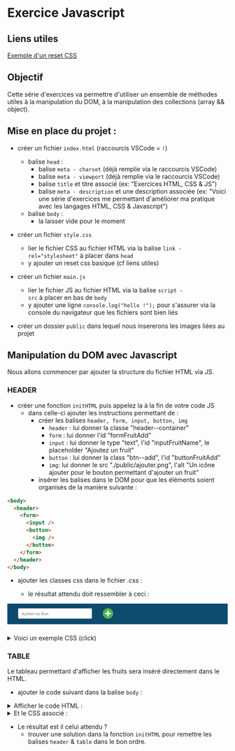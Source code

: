 # Exercice Javascript

## Liens utiles

[Exemple d'un reset CSS](https://www.joshwcomeau.com/css/custom-css-reset/)

## Objectif

Cette série d'exercices va permettre d'utiliser un ensemble de méthodes utiles à la manipulation du DOM, à la manipulation des collections (array && object).

## Mise en place du projet :

- créer un fichier <code>index.html</code> (raccourcis VSCode = <code>!</code>)

  - balise <code>head</code> :
    - balise <code>meta - charset</code> (déjà remplie via le raccourcis VSCode)
    - balise <code>meta - viewport</code> (déjà remplie via le raccourcis VSCode)
    - balise <code>title</code> et titre associé (ex: "Exercices HTML, CSS & JS")
    - balise <code>meta - description</code> et une description associée (ex: "Voici une série d'exercices me permettant d'améliorer ma pratique avec les langages HTML, CSS & Javascript")
  - balise <code>body</code> :
    - la laisser vide pour le moment

- créer un fichier <code>style.css</code>

  - lier le fichier CSS au fichier HTML via la balise <code>link - rel="stylesheet"</code> à placer dans <code>head</code>
  - y ajouter un reset css basique (cf liens utiles)

- créer un fichier <code>main.js</code>

  - lier le fichier JS au fichier HTML via la balise <code>script - src</code> à placer en bas de <code>body</code>
  - y ajouter une ligne <code>console.log("hello !");</code> pour s'assurer via la console du navigateur que les fichiers sont bien liés

- créer un dossier <code>public</code> dans lequel nous insererons les images liées au projet

## Manipulation du DOM avec Javascript

Nous allons commencer par ajouter la structure du fichier HTML via JS.

### HEADER

- créer une fonction <code>initHTML</code> puis appelez la à la fin de votre code JS
  - dans celle-ci ajouter les instructions permettant de :
    - créer les balises <code>header, form, input, button, img</code>
      - <code>header</code> : lui donner la classe "header--container"
      - <code>form</code> : lui donner l'id "formFruitAdd"
      - <code>input</code> : lui donner le type "text", l'id "inputFruitName", le placeholder "Ajoutez un fruit"
      - <code>button</code> : lui donner la class "btn--add", l'id "buttonFruitAdd"
      - <code>img</code>: lui donner le src "./public/ajouter.png", l'alt "Un icône ajouter pour le bouton permettant d'ajouter un fruit"
    - insérer les balises dans le DOM pour que les éléments soient organisés de la manière suivante :

```html
<body>
  <header>
    <form>
      <input />
      <button>
        <img />
      </button>
    </form>
  </header>
</body>
```

- ajouter les classes css dans le fichier .css :

  - le résultat attendu doit ressembler à ceci :

![image](./public/screen_header.png)

<details>
<summary>Voici un exemple CSS (click)</summary>

```css
/* HEADER */
.header--container {
  width: 100%;
  height: 80px;
  padding: 0 40px;
  background: #0c4a6e;
  display: flex;
  align-items: center;
}

.header--container form {
  display: flex;
  align-items: center;
  gap: 40px;
}

.header--container input {
  width: 280px;
  height: 40px;
  padding: 0 12px;
  border: 1px solid #333;
  border-radius: 4px;
}

.btn--add {
  height: 40px;
  width: 40px;
  padding: 0;
  background: none;
  border: none;
  display: flex;
  align-items: center;
  justify-content: center;
  cursor: pointer;
}

.btn--add img {
  width: 100%;
  height: auto;
  object-fit: fill;
}
```

</details>

### TABLE

Le tableau permettant d'afficher les fruits sera inséré directement dans le HTML.

- ajouter le code suivant dans la balise <code>body</code> :

<details>
<summary>Afficher le code HTML :</summary>

```html
<table class="table--container">
  <thead>
    <tr>
      <td>Nom</td>
      <td>Action</td>
    </tr>
  </thead>
  <tbody>
    <tr>
      <td>Cerise</td>
      <td>
        <button class="btn--delete">
          <img
            src="./public/poubelle.png"
            alt="Un icône poubelle pour le bouton permettant d'e supprimer un fruit"
          />
        </button>
      </td>
    </tr>
    <tr>
      <td>Pomme</td>
      <td>
        <button class="btn--delete">
          <img
            src="./public/poubelle.png"
            alt="Un icône poubelle pour le bouton permettant d'e supprimer un fruit"
          />
        </button>
      </td>
    </tr>
    <tr>
      <td>Framboise</td>
      <td>
        <button class="btn--delete">
          <img
            src="./public/poubelle.png"
            alt="Un icône poubelle pour le bouton permettant d'e supprimer un fruit"
          />
        </button>
      </td>
    </tr>
  </tbody>
</table>
```

</details>

<details>
<summary>Et le CSS associé :</summary>

```css
/* TABLE */
.table--container {
  width: calc(100% - 80px);
  margin: 40px;
  border-collapse: collapse;
}

.table--container thead {
  font-size: 16px;
  font-weight: bold;
}

.table--container thead tr {
  height: 40px;
}

.table--container tbody tr {
  height: 60px;
}

.table--container tbody tr:nth-child(odd) {
  background: #eee;
}

.table--container td {
  padding: 0 12px;
}

.btn--delete {
  height: 28px;
  width: 28px;
  padding: 0;
  background: none;
  border: none;
  display: flex;
  align-items: center;
  justify-content: center;
  cursor: pointer;
}

.btn--delete img {
  width: 100%;
  height: auto;
  object-fit: fill;
}
```

</details>

- Le résultat est il celui attendu ?
  - trouver une solution dans la fonction <code>initHTML</code> pour remettre les balises <code>header</code> & <code>table</code> dans le bon ordre.
